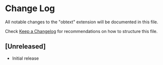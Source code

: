 # Change Log

All notable changes to the "obtext" extension will be documented in this file.

Check [Keep a Changelog](http://keepachangelog.com/) for recommendations on how to structure this file.

## [Unreleased]

- Initial release